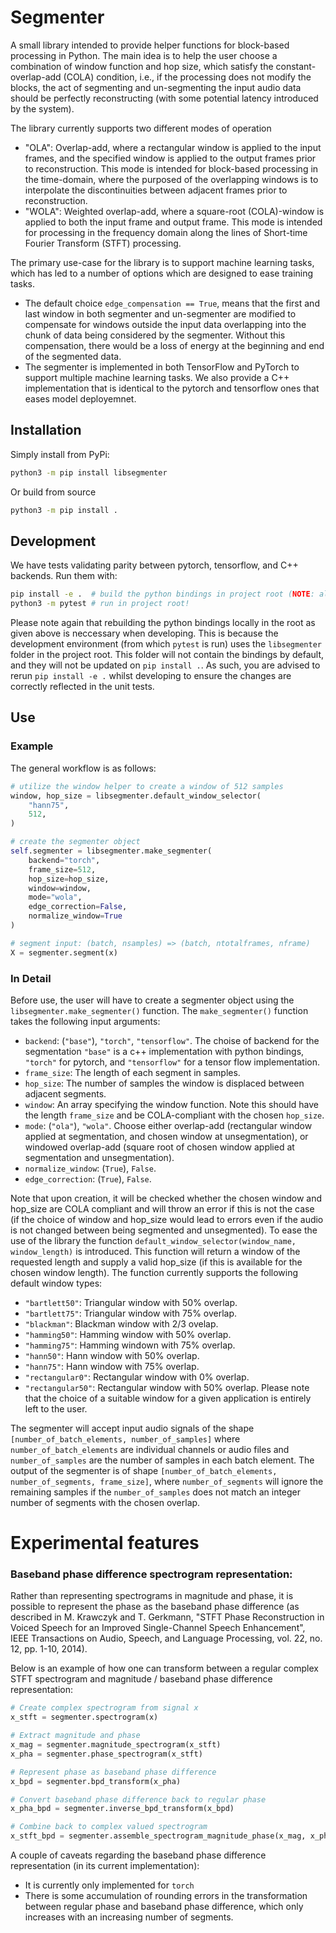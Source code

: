 # Segmenter
A small library intended to provide helper functions for block-based processing in Python.
The main idea is to help the user choose a combination of window function and hop size, which satisfy the constant-overlap-add (COLA) condition, i.e., 
if the processing does not modify the blocks, the act of segmenting and un-segmenting the input audio data should be perfectly reconstructing (with some potential latency introduced by the system).

The library currently supports two different modes of operation
 - "OLA": Overlap-add, where a rectangular window is applied to the input frames, and the specified window is applied to the output frames prior to reconstruction. This mode is intended for block-based processing in the time-domain, where the purposed of the overlapping windows is to interpolate the discontinuities between adjacent frames prior to reconstruction.
 - "WOLA": Weighted overlap-add, where a square-root (COLA)-window is applied to both the input frame and output frame. This mode is intended for processing in the frequency domain along the lines of Short-time Fourier Transform (STFT) processing.

The primary use-case for the library is to support machine learning tasks, which has led to a number of options which are designed to ease training tasks.
 - The default choice `edge_compensation == True`, means that the first and last window in both segmenter and un-segmenter are modified to compensate for windows outside the input data overlapping into the chunk of data being considered by the segmenter. Without this compensation, there would be a loss of energy at the beginning and end of the segmented data.
 - The segmenter is implemented in both TensorFlow and PyTorch to support multiple machine learning tasks. We also provide a C++ implementation that is identical to the pytorch and tensorflow ones that eases model deployemnet.

## Installation
Simply install from PyPi:
```bash
python3 -m pip install libsegmenter
```
Or build from source
```bash
python3 -m pip install .
```

## Development
We have tests validating parity between pytorch, tensorflow, and C++ backends. Run them with:
```bash
pip install -e .  # build the python bindings in project root (NOTE: also run on changing C++)
python3 -m pytest # run in project root!
```
Please note again that rebuilding the python bindings locally in the root as given above is neccessary when developing.
This is because the development environment (from which `pytest` is run) uses the `libsegmenter` folder in the project root.
This folder will not contain the bindings by default, and they will not be updated on `pip install .`. 
As such, you are advised to rerun `pip install -e .` whilst developing to ensure the changes are correctly reflected in the unit tests.

## Use
### Example
The general workflow is as follows:
```python
# utilize the window helper to create a window of 512 samples
window, hop_size = libsegmenter.default_window_selector(
    "hann75",
    512,
)

# create the segmenter object
self.segmenter = libsegmenter.make_segmenter(
    backend="torch",
    frame_size=512,
    hop_size=hop_size,
    window=window,
    mode="wola",
    edge_correction=False,
    normalize_window=True
)

# segment input: (batch, nsamples) => (batch, ntotalframes, nframe)
X = segmenter.segment(x)
```
### In Detail
Before use, the user will have to create a segmenter object using the `libsegmenter.make_segmenter()` function. The `make_segmenter()` function takes the following input arguments:
 - `backend`: (`"base"`), `"torch"`, `"tensorflow"`. The choise of backend for the segmentation `"base"` is a c++ implementation with python bindings, `"torch"` for pytorch, and `"tensorflow"` for a tensor flow implementation.
 - `frame_size`: The length of each segment in samples.
 - `hop_size`: The number of samples the window is displaced between adjacent segments.
 - `window`: An array specifying the window function. Note this should have the length `frame_size` and be COLA-compliant with the chosen `hop_size`.
 - `mode`: (`"ola"`), `"wola"`. Choose either overlap-add (rectangular window applied at segmentation, and chosen window at unsegmentation), or windowed overlap-add (square root of chosen window applied at segmentation and unsegmentation).
 - `normalize_window`: (`True`), `False`. 
 - `edge_correction`: (`True`), `False`.

Note that upon creation, it will be checked whether the chosen window and hop_size are COLA compliant and will throw an error if this is not the case (if the choice of window and hop_size would lead to errors even if the audio is not changed between being segmented and unsegmented). To ease the use of the library the function `default_window_selector(window_name, window_length)` is introduced. This function will return a window of the requested length and supply a valid hop_size (if this is available for the chosen window length). The function currently supports the following default window types:
 - `"bartlett50"`: Triangular window with 50% overlap.
 - `"bartlett75"`: Triangular window with 75% overlap.
 - `"blackman"`: Blackman window with 2/3 ovelap.
 - `"hamming50"`: Hamming window with 50% overlap.
 - `"hamming75"`: Hamming windown with 75% overlap.
 - `"hann50"`: Hann window with 50% overlap.
 - `"hann75"`: Hann window with 75% overlap.
 - `"rectangular0"`: Rectangular window with 0% overlap.
 - `"rectangular50"`: Rectangular window with 50% overlap.
Please note that the choice of a suitable window for a given application is entirely left to the user.

The segmenter will accept input audio signals of the shape `[number_of_batch_elements, number_of_samples]` where `number_of_batch_elements` are individual channels or audio files and `number_of_samples` are the number of samples in each batch element. The output of the segmenter is of shape `[number_of_batch_elements, number_of_segments, frame_size]`, where `number_of_segments` will ignore the remaining samples if the `number_of_samples` does not match an integer number of segments with the chosen overlap.

# Experimental features
### Baseband phase difference spectrogram representation:
Rather than representing spectrograms in magnitude and phase, it is possible to represent the phase as the baseband phase difference (as described in M. Krawczyk and T. Gerkmann, "STFT Phase Reconstruction in Voiced Speech for an Improved Single-Channel Speech Enhancement", IEEE Transactions on Audio, Speech, and Language Processing, vol. 22, no. 12, pp. 1-10, 2014). 

Below is an example of how one can transform between a regular complex STFT spectrogram and magnitude / baseband phase difference representation:
```python
# Create complex spectrogram from signal x
x_stft = segmenter.spectrogram(x)

# Extract magnitude and phase
x_mag = segmenter.magnitude_spectrogram(x_stft)
x_pha = segmenter.phase_spectrogram(x_stft)

# Represent phase as baseband phase difference
x_bpd = segmenter.bpd_transform(x_pha)

# Convert baseband phase difference back to regular phase
x_pha_bpd = segmenter.inverse_bpd_transform(x_bpd)

# Combine back to complex valued spectrogram
x_stft_bpd = segmenter.assemble_spectrogram_magnitude_phase(x_mag, x_pha_bpd)
```
A couple of caveats regarding the baseband phase difference representation (in its current implementation):
 - It is currently only implemented for `torch`
 - There is some accumulation of rounding errors in the transformation between regular phase and baseband phase difference, which only increases with an increasing number of segments.
